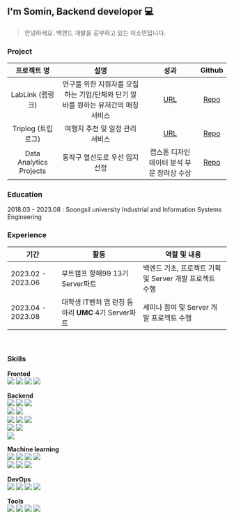 <!-- <h3> Hi there <img src="https://github.com/ABSphreak/ABSphreak/blob/master/gifs/Hi.gif" width="20"></h3> -->

## I'm Somin, Backend developer 💻
> 안녕하세요. 백엔드 개발을 공부하고 있는 이소민입니다.

### Project

  |프로젝트 명|설명| 성과 | Github |
  |:----:|:----:|:----:|:----:|
  | LabLink (랩링크) | 연구를 위한 지원자를 모집하는 기업/단체와 단기 알바를 원하는 유저간의 매칭 서비스 | [URL](http://lablink.site) | [Repo](https://github.com/LabLink-Project/LabLink-BE)
  | Triplog (트립로그) | 여행지 추천 및 일정 관리 서비스 | [URL](http://13.125.234.1:3000) | [Repo](https://github.com/TripLog-project/TripLog_BE)|
  | Data Analytics Projects | 동작구 열선도로 우선 입지선정 | 캡스톤 디자인 데이터 분석 부문 장려상 수상 | [Repo]()

### Education
  2018.03 - 2023.08 : Soongsil university Industrial and Information Systems Engineering

### Experience
  |기간|활동|역할 및 내용|
  |---|----|---|
  |2023.02 - 2023.06|부트캠프 항해99 13기 Server파트|백엔드 기초, 프로젝트 기획 및 Server 개발 프로젝트 수행|
  |2023.04 - 2023.08|대학생 IT벤처 앱 런칭 동아리 **UMC** 4기 Server파트|세미나 참여 및 Server 개발 프로젝트 수행|



<br> 

### Skills

**Fronted**   
<img src="https://img.shields.io/badge/HTML5-E34F26?style=flat&logo=HTML5&logoColor=white"/> <img src="https://img.shields.io/badge/CSS3-1572B6?style=flat&logo=CSS3&logoColor=white"/> <img src="https://img.shields.io/badge/JavaScript-F7DF1E?style=flat&logo=JavaScript&logoColor=white"/> <img src="https://img.shields.io/badge/React-61DAFB?style=flat&logo=React&logoColor=white"/>

**Backend**   
<img src="https://img.shields.io/badge/Java-007396?style=flat&logo=Java&logoColor=white"/>
<img src="https://img.shields.io/badge/Node.js-339933?style=flat&logo=Node.js&logoColor=white"/>
<img src="https://img.shields.io/badge/Spring_Boot-6DB33F?style=flat&logo=Spring+Boot&logoColor=white"/>
<br>
<img src="https://img.shields.io/badge/JPA-007396?style=flat&logo=Java&logoColor=white"/>
<img src="https://img.shields.io/badge/Querydsl-339933?style=flat&logo=Java&logoColor=white"/>
<br>
<img src="https://img.shields.io/badge/MySQL-4479A1?style=flat&logo=MySQL&logoColor=white"/>
<img src="https://img.shields.io/badge/MongoDB-47A248?style=flat&logo=MongoDB&logoColor=white"/>
<img src="https://img.shields.io/badge/Redis-DC382D?style=flat&logo=Redis&logoColor=white"/>
<br>
<img src="https://img.shields.io/badge/Junit5-25A162?style=flat&logo=JUnit5&logoColor=white"/>
<img src="https://img.shields.io/badge/Mockito-DB1817?style=flat&logo=Mockito&logoColor=white"/>
<br>
<img src="https://img.shields.io/badge/Gradle-02303A?style=flat&logo=Gradle&logoColor=white"/>

**Machine learning**   
<img src="https://img.shields.io/badge/Python-3776AB?style=flat&logo=Python&logoColor=white"/> <img src="https://img.shields.io/badge/R-276DC3?style=flat&logo=R&logoColor=white"/> <img src="https://img.shields.io/badge/pandas-150458?style=flat&logo=pandas&logoColor=white"/> <img src="https://img.shields.io/badge/PyTorch-EE4C2C?style=flat&logo=PyTorch&logoColor=white"/> 
<br>
<img src="https://img.shields.io/badge/scikit-learn-F7931E?style=flat&logo=scikit-learn&logoColor=white"/>
<img src="https://img.shields.io/badge/TensorFlow-FF6F00?style=flat&logo=TensorFlow&logoColor=white"/>
<img src="https://img.shields.io/badge/NumPy-013243?style=flat&logo=NumPyn&logoColor=white"/>

**DevOps**   
<img src="https://img.shields.io/badge/AWS_EC2-232F3E?style=flat&logo=Amazon+AWS&logoColor=white"/>
<img src="https://img.shields.io/badge/AWS_S3-569A31?style=flat&logo=Amazon+S3&logoColor=white"/>
<img src="https://img.shields.io/badge/AWS_RDS-FF9900?style=flat&logo=Amazon+RDS&logoColor=white"/>
<img src="https://img.shields.io/badge/AWS_CodeDeploy-FF9900?style=flat&logo=Amazon+AWS&logoColor=white"/>

**Tools**   
<img src="https://img.shields.io/badge/Notion-000000?style=flat&logo=Notion&logoColor=white"/>
<img src="https://img.shields.io/badge/Trello-0079BF?style=flat&logo=Trello&logoColor=white"/>
<img src="https://img.shields.io/badge/Figma-F24E1E?style=flat&logo=Figma&logoColor=white"/>
<img src="https://img.shields.io/badge/Slack-4A154B?style=flat&logo=Slack&logoColor=white"/>


<!-- 

<br>

<div align="center">

[![Anurag's GitHub stats](https://github-readme-stats.vercel.app/api?username=thals0)](https://github.com/thals0) -->


<!--![Top Langs](https://github-readme-stats.vercel.app/api/top-langs/?username=thals0) -->
<!-- [![Top Langs](https://github-readme-stats.vercel.app/api/top-langs/?username=thals0&layout=compact)](https://github.com/anuraghazra/github-readme-stats) -->

<!-- <h3 align="center">🛠 Tech Stack 🛠</h3>
<p align="center">
  <img src="https://img.shields.io/badge/Python-3766AB?style=flat-square&logo=Python&logoColor=white"/></a>&nbsp 
  <img src="https://img.shields.io/badge/HTML5-E34F26?style=flat-square&logo=HTML5&logoColor=black"/></a>&nbsp
  <img src="https://img.shields.io/badge/CSS3-1572B6?style=flat-square&logo=CSS3&logoColor=black"/></a>&nbsp
  <img src="https://img.shields.io/badge/SASS-CC6699?style=flat-square&logo=SASS&logoColor=black"/></a>&nbsp
  <img src="https://img.shields.io/badge/Javascript-ffb13b?style=flat-square&logo=javascript&logoColor=white"/></a>&nbsp
  <img src="https://img.shields.io/badge/jQuery-0769AD?style=flat-square&logo=jQuery&logoColor=white"/></a>&nbsp
  <br> 
  <img src="https://img.shields.io/badge/Node.js-339933?style=flat-square&logo=Node.js&logoColor=white"/></a>&nbsp
  <img src="https://img.shields.io/badge/Mysql-E6B91E?style=flat-square&logo=MySql&logoColor=white"/></a>&nbsp
  <img src="https://img.shields.io/badge/Microsoft SQL Server-CC2927?style=flat-square&logo=MySql&logoColor=white"/></a>&nbsp
    <img src="https://img.shields.io/badge/MongoDB-47A248?style=flat-square&logo=MongoDB&logoColor=white"/></a>&nbsp
  <img src="https://img.shields.io/badge/React-61DAFB?style=flat-square&logo=React&logoColor=black"/></a>&nbsp
  <img src="https://img.shields.io/badge/Redux-764ABC?style=flat-square&logo=Redux&logoColor=black"/>&nbsp
  <img src="https://img.shields.io/badge/Bootstrap-7952B3?style=flat-square&logo=Bootstrap&logoColor=black"/></a>&nbsp
  <img src="https://img.shields.io/badge/GitHub-181717?style=flat-square&logo=GitHub&logoColor=white"/></a>&nbsp
  <br>
  <img src="https://img.shields.io/badge/Adobe Photoshop-31A8FF?style=flat-square&logo=Adobe Photoshop&logoColor=white"/></a>&nbsp
  <img src="https://img.shields.io/badge/Adobe Premiere Pro-9999FF?style=flat-square&logo=Adobe Premiere Pro&logoColor=white"/></a>&nbsp
  <img src="https://img.shields.io/badge/Figma-F24E1E?style=flat-square&logoColor=black" "Figma&logoColor=white"/></a>&nbsp
</p>
<br> 

[![Hits](https://hits.seeyoufarm.com/api/count/incr/badge.svg?url=https%3A%2F%2Fgithub.com%2Fthals0&count_bg=%23000000&title_bg=%23000000&icon=github.svg&icon_color=%23E7E7E7&title=GitHub&edge_flat=false)](https://hits.seeyoufarm.com)   [![Solved.acprofile](http://mazassumnida.wtf/api/mini/generate_badge?boj=thals0107)](https://solved.ac/thals0107)

</div> -->

<!--
**thals0/thals0** is a ✨ _special_ ✨ repository because its `README.md` (this file) appears on your GitHub profile.

Here are some ideas to get you started:

- 🔭 I’m currently working on ...
- 🌱 I’m currently learning ...
- 👯 I’m looking to collaborate on ...
- 🤔 I’m looking for help with ...
- 💬 Ask me about ...
- 📫 How to reach me: ...
- 😄 Pronouns: ...
- ⚡ Fun fact: ...
-->
